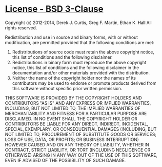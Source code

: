 # [License - BSD 3-Clause](http://opensource.org/licenses/BSD-3-Clause)

Copyright (c) 2012-2014, Derek J. Curtis, Greg F. Martin, Ethan K. Hall
All rights reserved.

Redistribution and use in source and binary forms, with or without modification, are permitted provided 
that the following conditions are met:

1. Redistributions of source code must retain the above copyright notice, 
this list of conditions and the following disclaimer.
2. Redistributions in binary form must reproduce the above copyright notice, this 
list of conditions and the following disclaimer in the documentation and/or other 
materials provided with the distribution.
3. Neither the name of the copyright holder nor the names of its contributors may be used 
to endorse or promote products derived from this software without specific prior written permission.

THIS SOFTWARE IS PROVIDED BY THE COPYRIGHT HOLDERS AND CONTRIBUTORS "AS IS" AND ANY EXPRESS OR 
IMPLIED WARRANTIES, INCLUDING, BUT NOT LIMITED TO, THE IMPLIED WARRANTIES OF MERCHANTABILITY AND FITNESS 
FOR A PARTICULAR PURPOSE ARE DISCLAIMED. IN NO EVENT SHALL THE COPYRIGHT HOLDER OR CONTRIBUTORS BE LIABLE 
FOR ANY DIRECT, INDIRECT, INCIDENTAL, SPECIAL, EXEMPLARY, OR CONSEQUENTIAL DAMAGES (INCLUDING, BUT NOT 
LIMITED TO, PROCUREMENT OF SUBSTITUTE GOODS OR SERVICES; LOSS OF USE, DATA, OR PROFITS; OR BUSINESS 
INTERRUPTION) HOWEVER CAUSED AND ON ANY THEORY OF LIABILITY, WHETHER IN CONTRACT, STRICT LIABILITY, OR 
TORT (INCLUDING NEGLIGENCE OR OTHERWISE) ARISING IN ANY WAY OUT OF THE USE OF THIS SOFTWARE, EVEN IF 
ADVISED OF THE POSSIBILITY OF SUCH DAMAGE.

